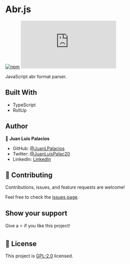 # Abr.js

[![npm](https://img.shields.io/npm/v/abr-js)](https://www.npmjs.com/package/abr-js)
[![license](https://img.shields.io/github/license/JuanLPalacios/abr.js)](https://github.com/JuanLPalacios/abr.js/blob/master/LICENSE)

JavaScript abr format parser.


## Built With

- TypeScript
- RollUp

## Author

👤 **Juan Luis Palacios**

- GitHub: [@JuanLPalacios](https://github.com/JuanLPalacios)
- Twitter: [@JuanLuisPalac20](https://twitter.com/twitterhandle)
- LinkedIn: [LinkedIn](https://www.linkedin.com/in/juan-luis-palacios-p%C3%A9rez-95b39a228/)


## 🤝 Contributing

Contributions, issues, and feature requests are welcome!

Feel free to check the [issues page](../../issues/).

## Show your support

Give a ⭐️ if you like this project!

## 📝 License

This project is [GPL-2.0](./LICENSE) licensed.
